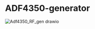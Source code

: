 # ADF4350-generator

![Adf4350_RF_gen drawio](https://github.com/user-attachments/assets/fe806a60-8728-49f1-b36c-a7248ec56786)
